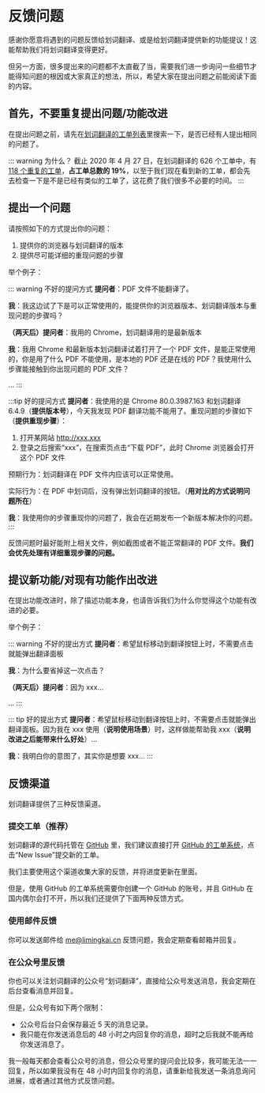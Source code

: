 # 反馈问题

感谢你愿意将遇到的问题反馈给划词翻译、或是给划词翻译提供新的功能提议！这能帮助我们将划词翻译变得更好。

但另一方面，很多提出来的问题都不太直截了当，需要我们进一步询问一些细节才能得知问题的根因或大家真正的想法，所以，希望大家在提出问题之前能阅读下面的内容。

## 首先，不要重复提出问题/功能改进

在提出问题之前，请先在[划词翻译的工单列表](https://github.com/lmk123/crx-selection-translate/issues)里搜索一下，是否已经有人提出相同的问题了。

::: warning 为什么？
截止 2020 年 4 月 27 日，在划词翻译的 626 个工单中，有 [118 个重复的工单](https://github.com/lmk123/crx-selection-translate/issues?q=label%3A%E9%87%8D%E5%A4%8D+is%3Aclosed)，**占工单总数的 19%**，以至于我们现在看到新的工单，都会先去检查一下是不是已经有类似的工单了，这花费了我们很多不必要的时间。
:::

## 提出一个问题

请按照如下的方式提出你的问题：

1. 提供你的浏览器与划词翻译的版本
2. 提供尽可能详细的重现问题的步骤

举个例子：

::: warning 不好的提问方式
**提问者**：PDF 文件不能翻译了。

**我**：我这边试了下是可以正常使用的，能提供你的浏览器版本、划词翻译版本与重现问题的步骤吗？

**（两天后）提问者**：我用的 Chrome，划词翻译用的是最新版本

**我**：我用 Chrome 和最新版本划词翻译试着打开了一个 PDF 文件，是能正常使用的，你是用了什么 PDF 不能使用，是本地的 PDF 还是在线的 PDF？我使用什么步骤能接触到你出现问题的 PDF 文件？

...
:::

:::tip 好的提问方式
**提问者**：我使用的是 Chrome 80.0.3987.163 和划词翻译 6.4.9（**提供版本号**），今天我发现 PDF 翻译功能不能用了。重现问题的步骤如下（**提供重现步骤**）：

1. 打开某网站 http://xxx.xxx
2. 登录之后搜索“xxx”，在搜索页点击“下载 PDF”，此时 Chrome 浏览器会打开这个 PDF 文件

预期行为：划词翻译在 PDF 文件内应该可以正常使用。

实际行为：在 PDF 中划词后，没有弹出划词翻译的按钮。（**用对比的方式说明问题所在**）

**我**：我使用你的步骤重现你的问题了，我会在近期发布一个新版本解决你的问题。
:::

反馈问题时最好能附上相关文件，例如截图或者不能正常翻译的 PDF 文件。**我们会优先处理有详细重现步骤的问题。**

## 提议新功能/对现有功能作出改进

在提出功能改进时，除了描述功能本身，也请告诉我们为什么你觉得这个功能有改进的必要。

举个例子：

::: warning 不好的提出方式
**提问者**：希望鼠标移动到翻译按钮上时，不需要点击就能弹出翻译面板

**我**：为什么要省掉这一次点击？

**（两天后）提问者**：因为 xxx...

...
:::

::: tip 好的提出方式
**提问者**：希望鼠标移动到翻译按钮上时，不需要点击就能弹出翻译面板。因为我在 xxx 使用（**说明使用场景**）时，这样做能帮助我 xxx（**说明改进之后能带来什么好处**）...

**我**：我明白你的意图了，其实你是想要 xxx...
:::

## 反馈渠道

划词翻译提供了三种反馈渠道。

### 提交工单（推荐）

划词翻译的源代码托管在 [GitHub](https://github.com/lmk123/crx-selection-translate) 里，我们建议直接打开 [GitHub 的工单系统](https://github.com/Selection-Translator/crx-selection-translate/issues)，点击“New Issue”提交新的工单。

我们主要使用这个渠道收集大家的反馈，并将进度更新在里面。

但是，使用 GitHub 的工单系统需要你创建一个 GitHub 的账号，并且 GitHub 在国内偶尔会打不开，所以我们还提供了下面两种反馈方式。

### 使用邮件反馈

你可以发送邮件给 [me@limingkai.cn](mailto:me@limingkai.cn) 反馈问题，我会定期查看邮箱并回复。

### 在公众号里反馈

你也可以关注划词翻译的公众号“划词翻译”，直接给公众号发送消息，我会定期在后台查看消息并回复。

但是，公众号有如下两个限制：

- 公众号后台只会保存最近 5 天的消息记录。
- 我只能在你发送消息后的 48 小时之内回复你的消息，超时之后我就不能再给你发送消息了。

我一般每天都会查看公众号的消息，但公众号里的提问会比较多，我可能无法一一回复，所以如果我没有在 48 小时内回复你的消息，请重新给我发送一条消息询问进展，或者通过其他方式反馈问题。

<global-footer />
